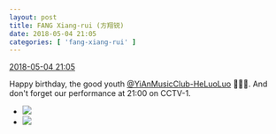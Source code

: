 ```yaml
---
layout: post
title: FANG Xiang-rui (方翔锐)
date: 2018-05-04 21:05
categories: [ 'fang-xiang-rui' ]
---
```


<div class="weibo-info">
  <a href="https://weibo.com/6117583008/Gf86Rike6">2018-05-04 21:05</a>
</div>

Happy birthday, the good youth [@YiAnMusicClub-HeLuoLuo](https://weibo.com/u/6117570574) 🎂🎉🎂. And don't forget our performance at 21:00 on CCTV-1.

<!-- more -->

<ul class="weibo-pic-list-1">
  <li class="weibo-pic">
    <a href="https://wx1.sinaimg.cn/mw690/006G0KNGly1fqzlxjv35cj30hs0dc13n.jpg"><img src="https://wx1.sinaimg.cn/thumb150/006G0KNGly1fqzlxjv35cj30hs0dc13n.jpg"/></a>
  </li>
  <li class="weibo-pic">
    <a href="https://wx3.sinaimg.cn/mw690/006G0KNGly1fqzlxljpx6j30hs0dc136.jpg"><img src="https://wx3.sinaimg.cn/thumb150/006G0KNGly1fqzlxljpx6j30hs0dc136.jpg"/></a>
  </li>
</ul>
